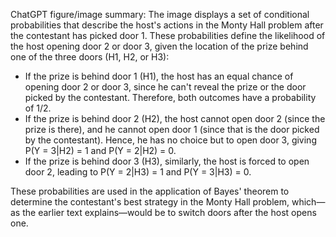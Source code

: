 ChatGPT figure/image summary: The image displays a set of conditional probabilities that describe the host's actions in the Monty Hall problem after the contestant has picked door 1. These probabilities define the likelihood of the host opening door 2 or door 3, given the location of the prize behind one of the three doors (H1, H2, or H3):

- If the prize is behind door 1 (H1), the host has an equal chance of opening door 2 or door 3, since he can't reveal the prize or the door picked by the contestant. Therefore, both outcomes have a probability of 1/2.
- If the prize is behind door 2 (H2), the host cannot open door 2 (since the prize is there), and he cannot open door 1 (since that is the door picked by the contestant). Hence, he has no choice but to open door 3, giving P(Y = 3|H2) = 1 and P(Y = 2|H2) = 0.
- If the prize is behind door 3 (H3), similarly, the host is forced to open door 2, leading to P(Y = 2|H3) = 1 and P(Y = 3|H3) = 0.

These probabilities are used in the application of Bayes' theorem to determine the contestant's best strategy in the Monty Hall problem, which—as the earlier text explains—would be to switch doors after the host opens one.
